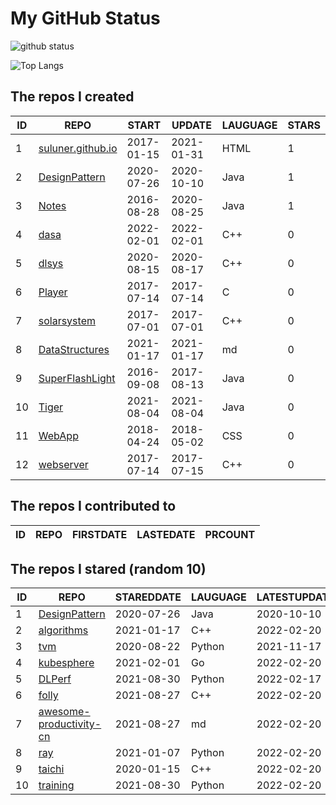# My GitHub Status

<img src="https://github-readme-stats-1.yihong0618.vercel.app/api?username=ThaddeusJiang&show_icons=true&&&hide_title=true&count_private=true" alt="github status" />

![Top Langs](https://github-readme-stats-1.yihong0618.vercel.app/api/top-langs/?username=ThaddeusJiang&layout=compact)

<!--START_SECTION:my_github-->
## The repos I created
| ID |                               REPO                                |   START    |   UPDATE   | LAUGUAGE | STARS |
|----|-------------------------------------------------------------------|------------|------------|----------|-------|
|  1 | [suluner.github.io](https://github.com/suluner/suluner.github.io) | 2017-01-15 | 2021-01-31 | HTML     |     1 |
|  2 | [DesignPattern](https://github.com/suluner/DesignPattern)         | 2020-07-26 | 2020-10-10 | Java     |     1 |
|  3 | [Notes](https://github.com/suluner/Notes)                         | 2016-08-28 | 2020-08-25 | Java     |     1 |
|  4 | [dasa](https://github.com/suluner/dasa)                           | 2022-02-01 | 2022-02-01 | C++      |     0 |
|  5 | [dlsys](https://github.com/suluner/dlsys)                         | 2020-08-15 | 2020-08-17 | C++      |     0 |
|  6 | [Player](https://github.com/suluner/Player)                       | 2017-07-14 | 2017-07-14 | C        |     0 |
|  7 | [solarsystem](https://github.com/suluner/solarsystem)             | 2017-07-01 | 2017-07-01 | C++      |     0 |
|  8 | [DataStructures](https://github.com/suluner/DataStructures)       | 2021-01-17 | 2021-01-17 | md       |     0 |
|  9 | [SuperFlashLight](https://github.com/suluner/SuperFlashLight)     | 2016-09-08 | 2017-08-13 | Java     |     0 |
| 10 | [Tiger](https://github.com/suluner/Tiger)                         | 2021-08-04 | 2021-08-04 | Java     |     0 |
| 11 | [WebApp](https://github.com/suluner/WebApp)                       | 2018-04-24 | 2018-05-02 | CSS      |     0 |
| 12 | [webserver](https://github.com/suluner/webserver)                 | 2017-07-14 | 2017-07-15 | C++      |     0 |

## The repos I contributed to
| ID | REPO | FIRSTDATE | LASTEDATE | PRCOUNT |
|----|------|-----------|-----------|---------|

## The repos I stared (random 10)
| ID |                                        REPO                                        | STAREDDATE | LAUGUAGE | LATESTUPDATE |
|----|------------------------------------------------------------------------------------|------------|----------|--------------|
|  1 | [DesignPattern](https://github.com/suluner/DesignPattern)                          | 2020-07-26 | Java     | 2020-10-10   |
|  2 | [algorithms](https://github.com/xtaci/algorithms)                                  | 2021-01-17 | C++      | 2022-02-20   |
|  3 | [tvm](https://github.com/tqchen/tvm)                                               | 2020-08-22 | Python   | 2021-11-17   |
|  4 | [kubesphere](https://github.com/kubesphere/kubesphere)                             | 2021-02-01 | Go       | 2022-02-20   |
|  5 | [DLPerf](https://github.com/Oneflow-Inc/DLPerf)                                    | 2021-08-30 | Python   | 2022-02-17   |
|  6 | [folly](https://github.com/facebook/folly)                                         | 2021-08-27 | C++      | 2022-02-20   |
|  7 | [awesome-productivity-cn](https://github.com/eastlakeside/awesome-productivity-cn) | 2021-08-27 | md       | 2022-02-20   |
|  8 | [ray](https://github.com/ray-project/ray)                                          | 2021-01-07 | Python   | 2022-02-20   |
|  9 | [taichi](https://github.com/taichi-dev/taichi)                                     | 2020-01-15 | C++      | 2022-02-20   |
| 10 | [training](https://github.com/mlcommons/training)                                  | 2021-08-30 | Python   | 2022-02-20   |

<!--END_SECTION:my_github-->